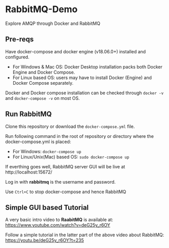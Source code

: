 # RabbitMQ-Demo
Explore AMQP through Docker and RabbitMQ

## Pre-reqs

Have docker-compose and docker engine (v18.06.0+) installed and configured. 

- For Windows & Mac OS: Docker Desktop installation packs both Docker Engine and Docker Compose. 
- For Linux based OS: users may have to install Docker (Engine) and Docker Compose separately.

Docker and Docker compose installation can be checked through `docker -v` and `docker-compose -v` on most OS.

## Run RabbitMQ

Clone this repository or download the `docker-compose.yml` file.

Run following command in the root of repository or directory where the docker-compose.yml is placed:

- For Windows: `docker-compose up`
- For Linux/Unix(Mac) based OS: `sudo docker-compose up`

If everthing goes well, RabbitMQ server GUI will be live at http://localhost:15672/

Log in with **rabbitmq** is the username and password. 

Use `Ctrl+C` to stop docker-compose and hence RabbitMQ

## Simple GUI based Tutorial

A very basic intro video to **RaabitMQ** is available at: https://www.youtube.com/watch?v=deG25y_r6OY 

Follow a simple tutorial in the latter part of the above video about RabbitMQ: https://youtu.be/deG25y_r6OY?t=235